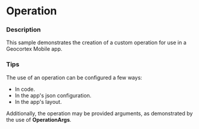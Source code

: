 ﻿# Operation

### Description
This sample demonstrates the creation of a custom operation for use in a Geocortex Mobile app.

### Tips
The use of an operation can be configured a few ways:
- In code.
- In the app's json configuration.
- In the app's layout.

Additionally, the operation may be provided arguments, as demonstrated by the use of **OperationArgs**.
